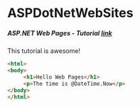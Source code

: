 # ASPDotNetWebSites

##### ASP.NET Web Pages - Tutorial [*link*](https://www.w3schools.com/asp/webpages_intro.asp)
  This tutorial is awesome!
```html
<html>
<body>
     <h1>Hello Web Pages</h1>
     <p>The time is @DateTime.Now</p>
</body>
</html>
```
